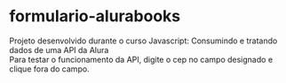 # formulario-alurabooks
Projeto desenvolvido durante o curso Javascript: Consumindo e tratando dados de uma API da Alura
</br>
Para testar o funcionamento da API, digite o cep no campo designado e clique fora do campo.
